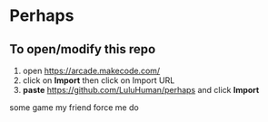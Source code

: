 # Perhaps

## To open/modify this repo
1. open https://arcade.makecode.com/
2. click on **Import** then click on Import URL
3. **paste** https://github.com/LuluHuman/perhaps and click **Import**

some game my friend force me do
